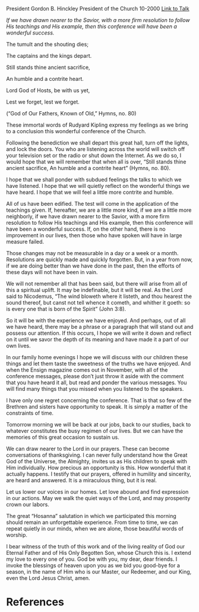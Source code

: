President Gordon B. Hinckley
President of the Church
10-2000
[Link to Talk](https://www.churchofjesuschrist.org/study/general-conference/2000/10/an-humble-and-a-contrite-heart?lang=eng)

_If we have drawn nearer to the Savior, with a more firm resolution to follow His teachings and His example, then this conference will have been a wonderful success._

The tumult and the shouting dies;

The captains and the kings depart.

Still stands thine ancient sacrifice,

An humble and a contrite heart.

Lord God of Hosts, be with us yet,

Lest we forget, lest we forget.





(“God of Our Fathers, Known of Old,” Hymns, no. 80)





These immortal words of Rudyard Kipling express my feelings as we bring to a conclusion this wonderful conference of the Church.

Following the benediction we shall depart this great hall, turn off the lights, and lock the doors. You who are listening across the world will switch off your television set or the radio or shut down the Internet. As we do so, I would hope that we will remember that when all is over, “Still stands thine ancient sacrifice, An humble and a contrite heart” (Hymns, no. 80).

I hope that we shall ponder with subdued feelings the talks to which we have listened. I hope that we will quietly reflect on the wonderful things we have heard. I hope that we will feel a little more contrite and humble.

All of us have been edified. The test will come in the application of the teachings given. If, hereafter, we are a little more kind, if we are a little more neighborly, if we have drawn nearer to the Savior, with a more firm resolution to follow His teachings and His example, then this conference will have been a wonderful success. If, on the other hand, there is no improvement in our lives, then those who have spoken will have in large measure failed.

Those changes may not be measurable in a day or a week or a month. Resolutions are quickly made and quickly forgotten. But, in a year from now, if we are doing better than we have done in the past, then the efforts of these days will not have been in vain.

We will not remember all that has been said, but there will arise from all of this a spiritual uplift. It may be indefinable, but it will be real. As the Lord said to Nicodemus, “The wind bloweth where it listeth, and thou hearest the sound thereof, but canst not tell whence it cometh, and whither it goeth: so is every one that is born of the Spirit” (John 3:8).

So it will be with the experience we have enjoyed. And perhaps, out of all we have heard, there may be a phrase or a paragraph that will stand out and possess our attention. If this occurs, I hope we will write it down and reflect on it until we savor the depth of its meaning and have made it a part of our own lives.

In our family home evenings I hope we will discuss with our children these things and let them taste the sweetness of the truths we have enjoyed. And when the Ensign magazine comes out in November, with all of the conference messages, please don’t just throw it aside with the comment that you have heard it all, but read and ponder the various messages. You will find many things that you missed when you listened to the speakers.

I have only one regret concerning the conference. That is that so few of the Brethren and sisters have opportunity to speak. It is simply a matter of the constraints of time.

Tomorrow morning we will be back at our jobs, back to our studies, back to whatever constitutes the busy regimen of our lives. But we can have the memories of this great occasion to sustain us.

We can draw nearer to the Lord in our prayers. These can become conversations of thanksgiving. I can never fully understand how the Great God of the Universe, the Almighty, invites us as His children to speak with Him individually. How precious an opportunity is this. How wonderful that it actually happens. I testify that our prayers, offered in humility and sincerity, are heard and answered. It is a miraculous thing, but it is real.

Let us lower our voices in our homes. Let love abound and find expression in our actions. May we walk the quiet ways of the Lord, and may prosperity crown our labors.

The great “Hosanna” salutation in which we participated this morning should remain an unforgettable experience. From time to time, we can repeat quietly in our minds, when we are alone, those beautiful words of worship.

I bear witness of the truth of this work and of the living reality of God our Eternal Father and of His Only Begotten Son, whose Church this is. I extend my love to every one of you. God be with you, my dear, dear friends. I invoke the blessings of heaven upon you as we bid you good-bye for a season, in the name of Him who is our Master, our Redeemer, and our King, even the Lord Jesus Christ, amen.

# References
